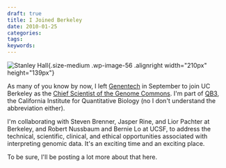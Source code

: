 ```yaml
---
draft: true
title: I Joined Berkeley
date: 2010-01-25
categories:
tags:
keywords:
---
```


![Stanley
Hall](http://www.harts.net/reece/wp-content/uploads/2009/12/ph_stanleyhall-300x198.jpg){.size-medium
.wp-image-56 .alignright width="210px" height="139px"}

As many of you know by now, I left [Genentech](http://gene.com) in
September to join UC Berkeley as the [Chief Scientist of the Genome
Commons](http://genomecommons.org/2009/10/01/reece-hart-joins-as-chief-scientist/).
I'm part of [QB3](http://qb3.org), the California Institute for
Quantitative Biology (no I don't understand the abbreviation either).

I'm collaborating with Steven Brenner, Jasper Rine, and Lior Pachter at
Berkeley, and Robert Nussbaum and Bernie Lo at UCSF, to address the
technical, scientific, clinical, and ethical opportunities associated
with interpreting genomic data. It's an exciting time and an exciting
place.

To be sure, I'll be posting a lot more about that here.
